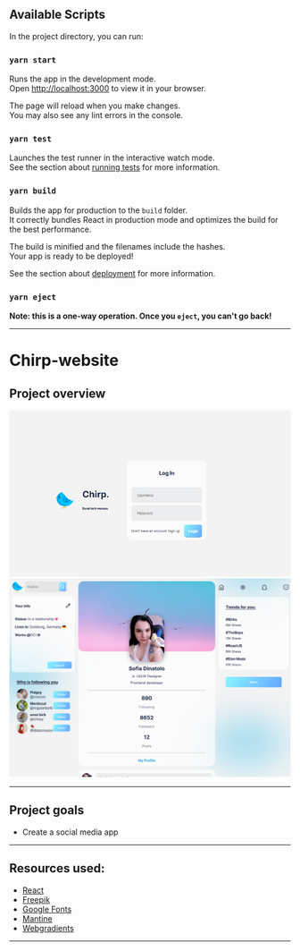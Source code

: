 

## Available Scripts

In the project directory, you can run:

### `yarn start`

Runs the app in the development mode.\
Open [http://localhost:3000](http://localhost:3000) to view it in your browser.

The page will reload when you make changes.\
You may also see any lint errors in the console.

### `yarn test`

Launches the test runner in the interactive watch mode.\
See the section about [running tests](https://facebook.github.io/create-react-app/docs/running-tests) for more information.

### `yarn build`

Builds the app for production to the `build` folder.\
It correctly bundles React in production mode and optimizes the build for the best performance.

The build is minified and the filenames include the hashes.\
Your app is ready to be deployed!

See the section about [deployment](https://facebook.github.io/create-react-app/docs/deployment) for more information.

### `yarn eject`

**Note: this is a one-way operation. Once you `eject`, you can't go back!**

---
# Chirp-website

## Project overview

![](./logIn.jpg)
![](./ProfilePage.png)


---

## Project goals

- Create a social media app

---

## Resources used:


- [React](https://facebook.github.io/react/)
- [Freepik](https://www.freepik.com/)
- [Google Fonts](https://www.fonts.google.com/)
- [Mantine](https://mantine.dev/core/modal/)
- [Webgradients](https://webgradients.com/)

---